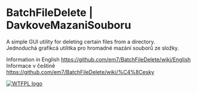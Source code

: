 # BatchFileDelete | DavkoveMazaniSouboru
A simple GUI utility for deleting certain files from a directory.<br />
Jednoduchá grafikcá utilitka pro hromadné mazání souborů ze složky.

Information in English https://github.com/em7/BatchFileDelete/wiki/English
Informace v češtině https://github.com/em7/BatchFileDelete/wiki/%C4%8Cesky

[![WTFPL logo](http://www.wtfpl.net/wp-content/uploads/2012/12/wtfpl-badge-1.png)](http://www.wtfpl.net)
